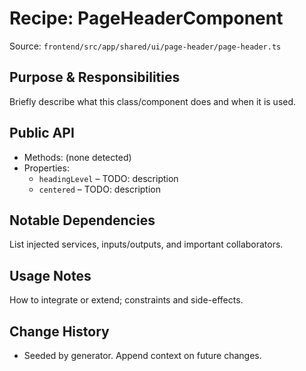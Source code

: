 # Recipe: PageHeaderComponent

Source: `frontend/src/app/shared/ui/page-header/page-header.ts`

## Purpose & Responsibilities
Briefly describe what this class/component does and when it is used.

## Public API
- Methods: (none detected)
- Properties:
  - `headingLevel` – TODO: description
  - `centered` – TODO: description

## Notable Dependencies
List injected services, inputs/outputs, and important collaborators.

## Usage Notes
How to integrate or extend; constraints and side-effects.

## Change History
- Seeded by generator. Append context on future changes.
